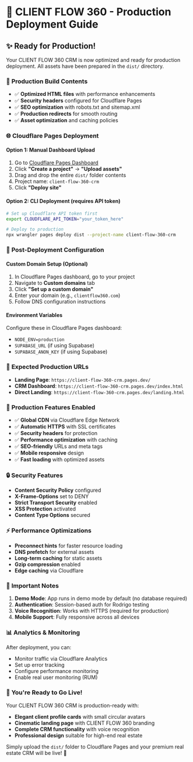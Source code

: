 # 🚀 CLIENT FLOW 360 - Production Deployment Guide

## ✨ **Ready for Production!**

Your CLIENT FLOW 360 CRM is now optimized and ready for production deployment. All assets have been prepared in the `dist/` directory.

### 📁 **Production Build Contents**
- ✅ **Optimized HTML files** with performance enhancements
- ✅ **Security headers** configured for Cloudflare Pages
- ✅ **SEO optimization** with robots.txt and sitemap.xml
- ✅ **Production redirects** for smooth routing
- ✅ **Asset optimization** and caching policies

### 🌐 **Cloudflare Pages Deployment**

#### **Option 1: Manual Dashboard Upload**
1. Go to [Cloudflare Pages Dashboard](https://dash.cloudflare.com/pages)
2. Click **"Create a project"** → **"Upload assets"**
3. Drag and drop the entire `dist/` folder contents
4. Project name: `client-flow-360-crm`
5. Click **"Deploy site"**

#### **Option 2: CLI Deployment (requires API token)**
```bash
# Set up Cloudflare API token first
export CLOUDFLARE_API_TOKEN="your_token_here"

# Deploy to production
npx wrangler pages deploy dist --project-name client-flow-360-crm
```

### 🔧 **Post-Deployment Configuration**

#### **Custom Domain Setup (Optional)**
1. In Cloudflare Pages dashboard, go to your project
2. Navigate to **Custom domains** tab
3. Click **"Set up a custom domain"**
4. Enter your domain (e.g., `clientflow360.com`)
5. Follow DNS configuration instructions

#### **Environment Variables** 
Configure these in Cloudflare Pages dashboard:
- `NODE_ENV=production`
- `SUPABASE_URL` (if using Supabase)
- `SUPABASE_ANON_KEY` (if using Supabase)

### 🎯 **Expected Production URLs**
- **Landing Page**: `https://client-flow-360-crm.pages.dev/`
- **CRM Dashboard**: `https://client-flow-360-crm.pages.dev/index.html`
- **Direct Landing**: `https://client-flow-360-crm.pages.dev/landing.html`

### 📱 **Production Features Enabled**
- ✅ **Global CDN** via Cloudflare Edge Network
- ✅ **Automatic HTTPS** with SSL certificates
- ✅ **Security headers** for protection
- ✅ **Performance optimization** with caching
- ✅ **SEO-friendly** URLs and meta tags
- ✅ **Mobile responsive** design
- ✅ **Fast loading** with optimized assets

### 🔒 **Security Features**
- **Content Security Policy** configured
- **X-Frame-Options** set to DENY
- **Strict Transport Security** enabled
- **XSS Protection** activated
- **Content Type Options** secured

### ⚡ **Performance Optimizations**
- **Preconnect hints** for faster resource loading
- **DNS prefetch** for external assets
- **Long-term caching** for static assets
- **Gzip compression** enabled
- **Edge caching** via Cloudflare

### 🚨 **Important Notes**
1. **Demo Mode**: App runs in demo mode by default (no database required)
2. **Authentication**: Session-based auth for Rodrigo testing
3. **Voice Recognition**: Works with HTTPS (required for production)
4. **Mobile Support**: Fully responsive across all devices

### 📊 **Analytics & Monitoring**
After deployment, you can:
- Monitor traffic via Cloudflare Analytics
- Set up error tracking
- Configure performance monitoring
- Enable real user monitoring (RUM)

### 🎉 **You're Ready to Go Live!**

Your CLIENT FLOW 360 CRM is production-ready with:
- **Elegant client profile cards** with small circular avatars
- **Cinematic landing page** with CLIENT FLOW 360 branding
- **Complete CRM functionality** with voice recognition
- **Professional design** suitable for high-end real estate

Simply upload the `dist/` folder to Cloudflare Pages and your premium real estate CRM will be live! 🚀